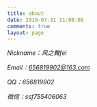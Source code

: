 ```yaml
---
title: about
date: 2019-07-31 11:08:09
comments: true
layout: page
---
```


<i class="fa fa-user-circle"> Nickname：风之舞fei

<i class="fa fa-envelope"> Email：656819902@163.com

<i class="fa fa-qq"> QQ：656819902

<i class="fa fa-wechat"> 微信：ssf755406063  
